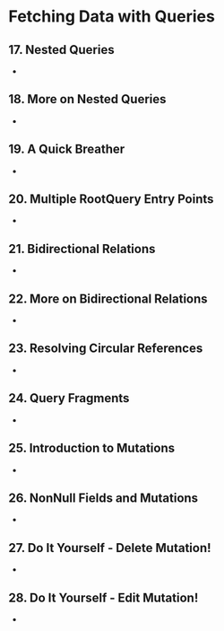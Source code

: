 # Fetching Data with Queries

## 17. Nested Queries
-

## 18. More on Nested Queries
-

## 19. A Quick Breather
-

## 20. Multiple RootQuery Entry Points
-

## 21. Bidirectional Relations
-

## 22. More on Bidirectional Relations
- 

## 23. Resolving Circular References
-

## 24. Query Fragments
-

## 25. Introduction to Mutations
- 

## 26. NonNull Fields and Mutations
- 

## 27. Do It Yourself - Delete Mutation!
-

## 28. Do It Yourself - Edit Mutation!
-
